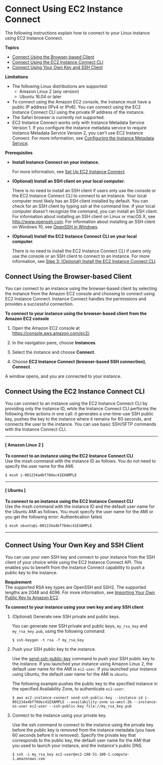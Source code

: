# Connect Using EC2 Instance Connect<a name="ec2-instance-connect-methods"></a>

The following instructions explain how to connect to your Linux instance using EC2 Instance Connect\.

**Topics**
+ [Connect Using the Browser\-based Client](#ec2-instance-connect-connecting-console)
+ [Connect Using the EC2 Instance Connect CLI](#ec2-instance-connect-connecting-ec2-cli)
+ [Connect Using Your Own Key and SSH Client](#ec2-instance-connect-connecting-aws-cli)

**Limitations**
+ The following Linux distributions are supported:
  + Amazon Linux 2 \(any version\)
  + Ubuntu 16\.04 or later
+ To connect using the Amazon EC2 console, the instance must have a public IP address \(IPv4 or IPv6\)\. You can connect using the EC2 Instance Connect CLI using the private IP address of the instance\.
+ The Safari browser is currently not supported\.
+ EC2 Instance Connect works only with Instance Metadata Service Version 1\. If you configure the instance metadata service to require Instance Metadata Service Version 2, you can't use EC2 Instance Connect\. For more information, see [Configuring the Instance Metadata Service](configuring-instance-metadata-service.md)\.

**Prerequisites**
+ **Install Instance Connect on your instance\.**

  For more information, see [Set Up EC2 Instance Connect](ec2-instance-connect-set-up.md)\.
+ **\(Optional\) Install an SSH client on your local computer\.**

  There is no need to install an SSH client if users only use the console or the EC2 Instance Connect CLI to connect to an instance\. Your local computer most likely has an SSH client installed by default\. You can check for an SSH client by typing ssh at the command line\. If your local computer doesn't recognize the command, you can install an SSH client\. For information about installing an SSH client on Linux or macOS X, see [http://www\.openssh\.com](http://www.openssh.com/)\. For information about installing an SSH client on Windows 10, see [OpenSSH in Windows](https://docs.microsoft.com/en-us/windows-server/administration/openssh/openssh_overview)\.
+ **\(Optional\) Install the EC2 Instance Connect CLI on your local computer\.**

  There is no need to install the EC2 Instance Connect CLI if users only use the console or an SSH client to connect to an instance\. For more information, see [Step 3: \(Optional\) Install the EC2 Instance Connect CLI](ec2-instance-connect-set-up.md#ec2-instance-connect-install-eic-CLI)\.

## Connect Using the Browser\-based Client<a name="ec2-instance-connect-connecting-console"></a>

You can connect to an instance using the browser\-based client by selecting the instance from the Amazon EC2 console and choosing to connect using EC2 Instance Connect\. Instance Connect handles the permissions and provides a successful connection\.

**To connect to your instance using the browser\-based client from the Amazon EC2 console**

1. Open the Amazon EC2 console at [https://console\.aws\.amazon\.com/ec2/](https://console.aws.amazon.com/ec2/)\.

1. In the navigation pane, choose **Instances**\.

1. Select the instance and choose **Connect**\.

1. Choose **EC2 Instance Connect \(browser\-based SSH connection\)**, **Connect**\.

A window opens, and you are connected to your instance\.

## Connect Using the EC2 Instance Connect CLI<a name="ec2-instance-connect-connecting-ec2-cli"></a>

You can connect to an instance using the EC2 Instance Connect CLI by providing only the instance ID, while the Instance Connect CLI performs the following three actions in one call: it generates a one\-time\-use SSH public key, pushes the key to the instance where it remains for 60 seconds, and connects the user to the instance\. You can use basic SSH/SFTP commands with the Instance Connect CLI\.

------
#### [ Amazon Linux 2 ]

**To connect to an instance using the EC2 Instance Connect CLI**  
Use the mssh command with the instance ID as follows\. You do not need to specify the user name for the AMI\.

```
$ mssh i-001234a4bf70dec41EXAMPLE
```

------
#### [ Ubuntu ]

**To connect to an instance using the EC2 Instance Connect CLI**  
Use the mssh command with the instance ID and the default user name for the Ubuntu AMI as follows\. You must specify the user name for the AMI or you get the following error: Authentication failed\.

```
$ mssh ubuntu@i-001234a4bf70dec41EXAMPLE
```

------

## Connect Using Your Own Key and SSH Client<a name="ec2-instance-connect-connecting-aws-cli"></a>

You can use your own SSH key and connect to your instance from the SSH client of your choice while using the EC2 Instance Connect API\. This enables you to benefit from the Instance Connect capability to push a public key to the instance\.

**Requirement**  
The supported RSA key types are OpenSSH and SSH2\. The supported lengths are 2048 and 4096\. For more information, see [Importing Your Own Public Key to Amazon EC2](ec2-key-pairs.md#how-to-generate-your-own-key-and-import-it-to-aws)\.

**To connect to your instance using your own key and any SSH client**

1. \(Optional\) Generate new SSH private and public keys\.

   You can generate new SSH private and public keys, `my_rsa_key` and `my_rsa_key.pub`, using the following command:

   ```
   $ ssh-keygen -t rsa -f my_rsa_key
   ```

1. Push your SSH public key to the instance\.

   Use the [send\-ssh\-public\-key](https://docs.aws.amazon.com/cli/latest/reference/ec2-instance-connect/send-ssh-public-key.html) command to push your SSH public key to the instance\. If you launched your instance using Amazon Linux 2, the default user name for the AMI is `ec2-user`\. If you launched your instance using Ubuntu, the default user name for the AMI is `ubuntu`\.

   The following example pushes the public key to the specified instance in the specified Availability Zone, to authenticate `ec2-user`:

   ```
   $ aws ec2-instance-connect send-ssh-public-key --instance-id i-001234a4bf70dec41EXAMPLE --availability-zone us-west-2b --instance-os-user ec2-user --ssh-public-key file://my_rsa_key.pub
   ```

1. Connect to the instance using your private key\.

   Use the ssh command to connect to the instance using the private key before the public key is removed from the instance metadata \(you have 60 seconds before it is removed\)\. Specify the private key that corresponds to the public key, the default user name for the AMI that you used to launch your instance, and the instance's public DNS\.

   ```
   $ ssh -i my_rsa_key ec2-user@ec2-198-51-100-1.compute-1.amazonaws.com
   ```